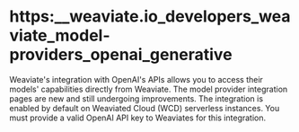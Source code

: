 # https:\_\_weaviate.io_developers_weaviate_model-providers_openai_generative

Weaviate's integration with OpenAI's APIs allows you to access their models' capabilities directly from Weaviate. The model provider integration pages are new and still undergoing improvements. The integration is enabled by default on Weaviated Cloud (WCD) serverless instances. You must provide a valid OpenAI API key to Weaviates for this integration.
